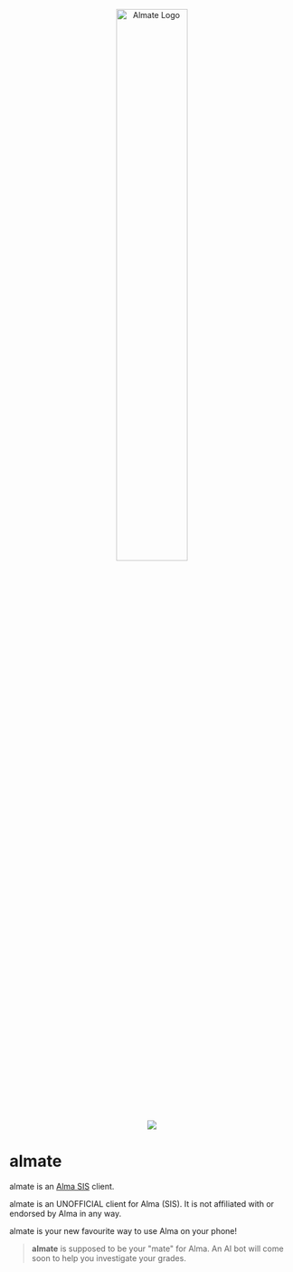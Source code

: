 <p align="center">
   <img src="https://github.com/smattsil/almate/blob/main/app/src/main/res/drawable/almatelexend.png" alt="Almate Logo" width=50% >
</p>
<p align="center">
   <img src="https://img.shields.io/badge/platforms-android-blueviolet?style=for-the-badge"/>
</p>

# **almate**

almate is an [Alma SIS](https://getalma.com/) client.

almate is an UNOFFICIAL client for Alma (SIS). It is not affiliated with or endorsed by Alma in any way.

almate is your new favourite way to use Alma on your phone!

> **almate** is supposed to be your "mate" for Alma. An AI bot will come soon to help you investigate your grades.

